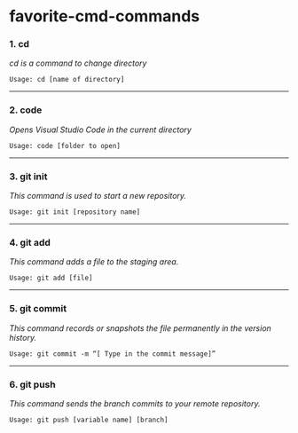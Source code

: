 # favorite-cmd-commands

### 1. cd

*cd is a command to change directory*

    Usage: cd [name of directory]    

***
### 2. code

*Opens Visual Studio Code in the current directory*

    Usage: code [folder to open]

***
### 3. git init

*This command is used to start a new repository.*

    Usage: git init [repository name]

***
### 4. git add

*This command adds a file to the staging area.*

    Usage: git add [file]

***
### 5. git commit

*This command records or snapshots the file permanently in the version history.*

    Usage: git commit -m “[ Type in the commit message]”

***
### 6. git push

*This command sends the branch commits to your remote repository.*

    Usage: git push [variable name] [branch]